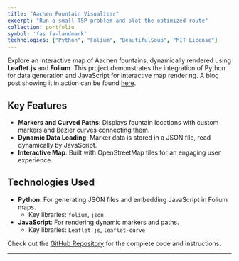 ```yaml
---
title: "Aachen Fountain Visualizer"
excerpt: "Run a small TSP problem and plot the optimized route"
collection: portfolio
symbol: 'fas fa-landmark'
technologies: ["Python", "Folium", "BeautifulSoup", "MIT License"]
---
```


Explore an interactive map of Aachen fountains, dynamically rendered using **Leaflet.js** and **Folium**. This project demonstrates the integration of Python for data generation and JavaScript for interactive map rendering. A blog post showing it in action can be found [here](https://armandyam.github.io/posts/2024/11/aachen-fountains/).


## Key Features
- **Markers and Curved Paths**: Displays fountain locations with custom markers and Bézier curves connecting them.
- **Dynamic Data Loading**: Marker data is stored in a JSON file, read dynamically by JavaScript.
- **Interactive Map**: Built with OpenStreetMap tiles for an engaging user experience.

## Technologies Used
- **Python**: For generating JSON files and embedding JavaScript in Folium maps.
  - Key libraries: `folium`, `json`
- **JavaScript**: For rendering dynamic markers and paths.
  - Key libraries: `Leaflet.js`, `leaflet-curve`

Check out the [GitHub Repository](https://github.com/armandyam/aachen-fountain-visualizer) for the complete code and instructions. 

---
